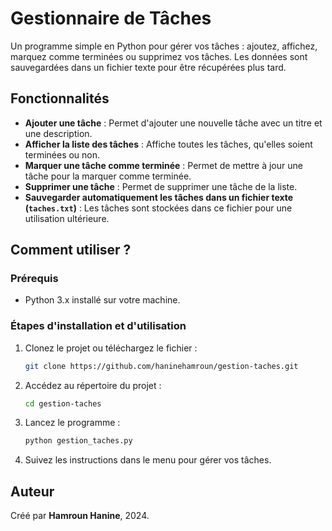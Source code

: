 # Gestionnaire de Tâches

Un programme simple en Python pour gérer vos tâches : ajoutez, affichez, marquez comme terminées ou supprimez vos tâches. Les données sont sauvegardées dans un fichier texte pour être récupérées plus tard.

## Fonctionnalités
- **Ajouter une tâche** : Permet d'ajouter une nouvelle tâche avec un titre et une description.
- **Afficher la liste des tâches** : Affiche toutes les tâches, qu'elles soient terminées ou non.
- **Marquer une tâche comme terminée** : Permet de mettre à jour une tâche pour la marquer comme terminée.
- **Supprimer une tâche** : Permet de supprimer une tâche de la liste.
- **Sauvegarder automatiquement les tâches dans un fichier texte (`taches.txt`)** : Les tâches sont stockées dans ce fichier pour une utilisation ultérieure.

## Comment utiliser ?
### Prérequis
- Python 3.x installé sur votre machine.

### Étapes d'installation et d'utilisation
1. Clonez le projet ou téléchargez le fichier :
    ```bash
    git clone https://github.com/haninehamroun/gestion-taches.git
    ```

2. Accédez au répertoire du projet :
    ```bash
    cd gestion-taches
    ```

3. Lancez le programme :
    ```bash
    python gestion_taches.py
    ```

4. Suivez les instructions dans le menu pour gérer vos tâches.

## Auteur
Créé par **Hamroun Hanine**, 2024.

